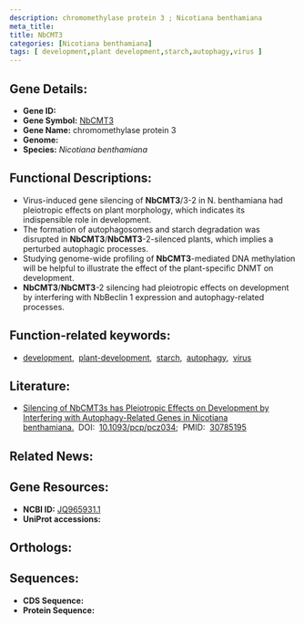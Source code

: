 ```yaml
---
description: chromomethylase protein 3 ; Nicotiana benthamiana
meta_title:
title: NbCMT3
categories: [Nicotiana benthamiana]
tags: [ development,plant development,starch,autophagy,virus ]
---
```


## Gene Details:
- **Gene ID:** []()
- **Gene Symbol:** <u>NbCMT3</u>
- **Gene Name:** chromomethylase protein 3
- **Genome:** []()
- **Species:** *Nicotiana benthamiana*

## Functional Descriptions:
   - Virus-induced gene silencing of **NbCMT3**/3-2 in N. benthamiana had pleiotropic effects on plant morphology, which indicates its indispensible role in development.
   - The formation of autophagosomes and starch degradation was disrupted in **NbCMT3**/**NbCMT3**-2-silenced plants, which implies a perturbed autophagic processes.
   - Studying genome-wide profiling of **NbCMT3**-mediated DNA methylation will be helpful to illustrate the effect of the plant-specific DNMT on development.
   - **NbCMT3**/**NbCMT3**-2 silencing had pleiotropic effects on development by interfering with NbBeclin 1 expression and autophagy-related processes.

## Function-related keywords:
   - [development](/tags/development/),&nbsp;&nbsp;[plant-development](/tags/plant-development/),&nbsp;&nbsp;[starch](/tags/starch/),&nbsp;&nbsp;[autophagy](/tags/autophagy/),&nbsp;&nbsp;[virus](/tags/virus/)

## Literature:
   - [Silencing of NbCMT3s has Pleiotropic Effects on Development by Interfering with Autophagy-Related Genes in Nicotiana benthamiana.](https://doi.org/10.1093/pcp/pcz034)&nbsp;&nbsp;DOI:&nbsp;&nbsp;[10.1093/pcp/pcz034](https://doi.org/10.1093/pcp/pcz034);&nbsp;&nbsp;PMID:&nbsp;&nbsp;[30785195](https://pubmed.ncbi.nlm.nih.gov/30785195/)

## Related News:

## Gene Resources:
- **NCBI ID:**  [JQ965931.1](https://www.ncbi.nlm.nih.gov/gene/?term=JQ965931.1)
- **UniProt accessions:**  [](https://www.uniprot.org/uniprotkb//entry)

## Orthologs:

## Sequences:
- **CDS Sequence:**
- **Protein Sequence:**
